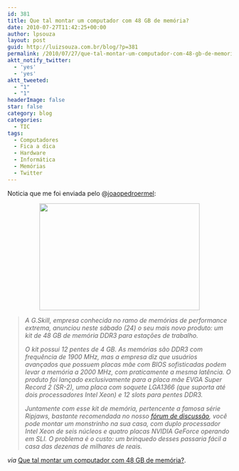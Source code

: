 ```yaml
---
id: 381
title: Que tal montar um computador com 48 GB de memória?
date: 2010-07-27T11:42:25+00:00
author: lpsouza
layout: post
guid: http://luizsouza.com.br/blog/?p=381
permalink: /2010/07/27/que-tal-montar-um-computador-com-48-gb-de-memoria/
aktt_notify_twitter:
  - 'yes'
  - 'yes'
aktt_tweeted:
  - "1"
  - "1"
headerImage: false
star: false
category: blog
categories:
  - TIC
tags:
  - Computadores
  - Fica a dica
  - Hardware
  - Informática
  - Memórias
  - Twitter
---
```

Noticia que me foi enviada pelo @<a href="http://twitter.com/joaopedroermel" target="_blank">joaopedroermel</a>:

<p style="text-align: center">
  <a href="http://luizsouza.com.br/blog/wp-content/uploads/2010/07/48gb-pics.jpg"><img class="aligncenter" src="wp-content/upload/2010/07/48gb-pics-600x400.jpg" alt="" width="360" height="240" /></a>
</p>

> _A G.Skill, empresa conhecida no ramo de memórias de performance extrema, anunciou neste sábado (24) o seu mais novo produto: um kit de 48 GB de memória DDR3 para estações de trabalho.<!--more-->_
> 
> _O kit possui 12 pentes de 4 GB. As memórias são DDR3 com frequência de 1900 MHz, mas a empresa diz que usuários avançados que possuem placas mãe com BIOS sofisticadas podem levar a memória a 2000 MHz, com praticamente a mesma latência. O produto foi lançado exclusivamente para a placa mãe EVGA Super Record 2 (SR-2), uma placa com soquete LGA1366 (que suporta até dois processadores Intel Xeon) e 12 slots para pentes DDR3._
> 
> _Juntamente com esse kit de memória, pertencente a famosa série Ripjaws, bastante recomendada no nosso [fórum de discussão](http://www.guiadopc.com.br/forum/ "fórum de discussão"), você pode montar um monstrinho na sua casa, com duplo processador Intel Xeon de seis núcleos e quatro placas NVIDIA GeForce operando em SLI. O problema é o custo: um brinquedo desses passaria fácil a casa das dezenas de milhares de reais._

_via_ [Que tal montar um computador com 48 GB de memória?](http://www.guiadopc.com.br/noticias/15320/que-tal-montar-um-computador-com-48-gb-de-memoria.html?utm_source=feedburner&utm_medium=twitter&utm_campaign=Feed%3A+guiadopc+%28Guia+do+PC%29).